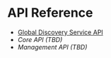 # API Reference

- [Global Discovery Service API](./gds)
- *Core API (TBD)*
- *Management API (TBD)*
